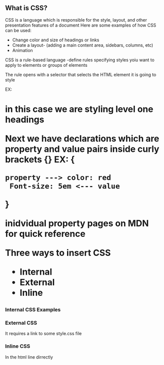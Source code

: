 ## What is CSS?

CSS is a language which is responsible for the style, layout, and other presentation features of a document
Here are some examples of how CSS can be used:
* Change color and size of headings or links
* Create a layout- (adding a main content area, sidebars, columns, etc)
* Animation

CSS is a rule-based language
-define rules specifying styles yoiu want to apply to elements or groups of elements

The rule opens with a selector that selects the HTML element it is going to style

EX: <h1> in this case we are styling level one headings 

Next we have declarations which are property and value pairs inside curly brackets {}
 EX: {

    property ---> color: red 
     Font-size: 5em <--- value

 }

 **inidvidual property pages on MDN for quick reference**

 Three ways to insert CSS

 * Internal
 * External
 * Inline

 ### Internal CSS Examples

 <style
    h1 {   
        color: yellow;
        text-align: right;
  }>
  </style>

  ### External CSS ##
  It requires a link to some style.css file

  <link rel="stylesheet" href="style.css">

  ### Inline CSS ###

  In the html line dirrectly

  <p style="color: red; text-align:center">